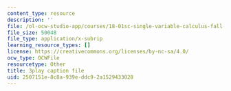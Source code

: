 ```yaml
---
content_type: resource
description: ''
file: /ol-ocw-studio-app/courses/18-01sc-single-variable-calculus-fall-2010/2507151e8c8a939eddc92a1529433028_4sTKcvYMNxk.srt
file_size: 50048
file_type: application/x-subrip
learning_resource_types: []
license: https://creativecommons.org/licenses/by-nc-sa/4.0/
ocw_type: OCWFile
resourcetype: Other
title: 3play caption file
uid: 2507151e-8c8a-939e-ddc9-2a1529433028
---
```

